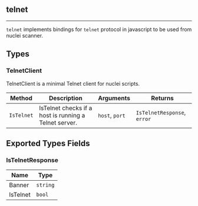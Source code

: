 ## telnet 
---


`telnet` implements bindings for `telnet` protocol in javascript
to be used from nuclei scanner.



## Types

### TelnetClient

 TelnetClient is a minimal Telnet client for nuclei scripts.

| Method | Description | Arguments | Returns |
|--------|-------------|-----------|---------|
| `IsTelnet` |  IsTelnet checks if a host is running a Telnet server. | `host`, `port` | `IsTelnetResponse`, `error` |




## Exported Types Fields
### IsTelnetResponse

| Name | Type | 
|--------|-------------|
| Banner | `string` |
| IsTelnet | `bool` |




